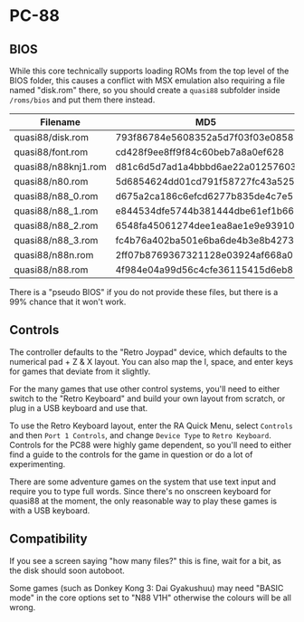 # PC-88

## BIOS
While this core technically supports loading ROMs from the top level of the BIOS folder, this causes a conflict with MSX emulation also requiring a file named "disk.rom" there, so you should create a `quasi88` subfolder inside `/roms/bios` and put them there instead.

|Filename | MD5 |
|---------|-----|
|quasi88/disk.rom | 793f86784e5608352a5d7f03f03e0858|
|quasi88/font.rom | cd428f9ee8ff9f84c60beb7a8a0ef628|
|quasi88/n88knj1.rom | d81c6d5d7ad1a4bbbd6ae22a01257603|
|quasi88/n80.rom | 5d6854624dd01cd791f58727fc43a525|
|quasi88/n88_0.rom | d675a2ca186c6efcd6277b835de4c7e5|
|quasi88/n88_1.rom | e844534dfe5744b381444dbe61ef1b66|
|quasi88/n88_2.rom | 6548fa45061274dee1ea8ae1e9e93910|
|quasi88/n88_3.rom | fc4b76a402ba501e6ba6de4b3e8b4273|
|quasi88/n88n.rom | 2ff07b8769367321128e03924af668a0|
|quasi88/n88.rom | 4f984e04a99d56c4cfe36115415d6eb8|

There is a "pseudo BIOS" if you do not provide these files, but there is a 99% chance that it won't work.

## Controls

The controller defaults to the "Retro Joypad" device, which defaults to the numerical pad + Z & X layout. You can also map the I, space, and enter keys for games that deviate from it slightly.

For the many games that use other control systems, you'll need to either switch to the "Retro Keyboard" and build your own layout from scratch, or plug in a USB keyboard and use that.

To use the Retro Keyboard layout, enter the RA Quick Menu, select `Controls` and then `Port 1 Controls`, and change `Device Type` to `Retro Keyboard`. Controls for the PC88 were highly game dependent, so you'll need to either find a guide to the controls for the game in question or do a lot of experimenting.

There are some adventure games on the system that use text input and require you to type full words. Since there's no onscreen keyboard for quasi88 at the moment, the only reasonable way to play these games is with a USB keyboard.

## Compatibility
If you see a screen saying "how many files?" this is fine, wait for a bit, as the disk should soon autoboot.

Some games (such as Donkey Kong 3: Dai Gyakushuu) may need "BASIC mode" in the core options set to "N88 V1H" otherwise the colours will be all wrong.
